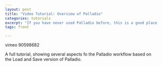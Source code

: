 ```yaml
---
layout: post
title: "Video Tutorial: Overview of Palladio"
categories: tutorials
excerpt: "If you have never used Palladio before, this is a good place to start."
tags: front

---
```


vimeo 90598682

A full tutorial, showing several aspects fo the Palladio workflow based on the Load and Save version of Palladio.


